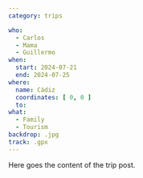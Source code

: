 ```yaml
---
category: trips

who:
  - Carlos
  - Mama
  - Guillermo
when:
  start: 2024-07-21
  end: 2024-07-25
where:
  name: Cádiz
  coordinates: [ 0, 0 ]
  to:
what: 
  - Family
  - Tourism
backdrop: .jpg
track: .gpx
---
```


Here goes the content of the trip post.
